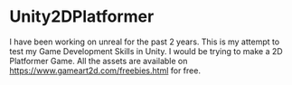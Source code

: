 # Unity2DPlatformer
I have been working on unreal for the past 2 years. This is my attempt to test my Game Development Skills in Unity. I would be trying to make a 2D Platformer Game. 
All the assets are available on https://www.gameart2d.com/freebies.html for free.
